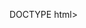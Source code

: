 DOCTYPE html>
<html lang="en">
<head>
    <meta charset="UTF-8">
    <meta name="viewport" content="width=device-width, initial-scale=1.0">
    <title>Bhakti - Developer Portfolio</title>
    <link rel="preconnect" href="https://fonts.googleapis.com">
<link rel="preconnect" href="https://fonts.gstatic.com" crossorigin>
<link href="https://fonts.googleapis.com/css2?family=Poppins:wght@400;700&display=swap" rel="stylesheet">
    <style>
        * {
            margin: 0;
            padding: 0;
        }

        body {
            background-color: rgb(0,0,32);
            color: white;
            font-family:'poppins',sans-serif ;
        }

        nav{
            display: flex;
            justify-content: space-around;
            align-items: center;
            height: 80px;
            background-color: rgb(18,18,62);
        }
        nav ul{
            display: flex;
            justify-content: center;
        }
        nav ul li{
            list-style: none;
            margin: 0 23px;
        }

        nav ul li a{
            text-decoration: none;
            color: white;
        }
        nav ul li a:hover{
            color: rgb(153, 69, 232);
            font-size: 1.01rem;
        }

        main hr{
            border: 0;
            background: #7f78f7;
            height: 1.2px;
            margin: 60px 84px;
        }
        .left{
            font-size: 1.5rem;
        }

        .firstSection{
            display: flex;
            justify-content: space-around;
            align-items: center;
            margin: 80px 0;
        }

        .firstSection > div{
            width: 30%;
        }

        .leftSection{
            font-size: 2rem;    
        }
    
        .leftSection .buttons{
            padding: 50px 0;
        }
        .leftSection .btn{
            padding: 12px;
            background-color: #1e2167;
            color: white ;
            border: 2px solid white;
            border-radius: 6px;
            font-size: 20px;
            cursor: pointer;
        }

        .rightSection img{
            width: 80%;
            margin: 50px 0;
        }
        
        .purple{
            color: rgb(153, 69, 232);
        }
        .text-grey{
            color: gray;
        }

        #element{
            color: rgb(153, 69, 232);
        }
        .secondSection{
            max-width: 80vw;
            margin: auto;
            height: 80vh;
        }

        .secondSection .box{
            background: white;
            width: 80vw;
            height: 2px;
            margin: 56px 0;
            display: flex;
        }

        .secondSection .vertical{
            height: 93px;
            width: 1px;
            background-color: white;
            margin: 0 120px;
        }

        .image-top{
            width: 33px;
            position: relative;
            top: -32px;
            left: -9px;
        }

        .vertical-title{
            position: relative;
            top: 75px;
            width: 150px;
        }

        .vertical-desc{
            position: relative;
            top: 86px;
            color: gray;
            width: 150px;
            font-size: 9px;
        }
        footer{
            background-color: #0e0e1a;
        }

        .footer{
            display: flex;
            padding: 23px 122px;
            justify-content: space-evenly;
        }

        .footer ul{
            list-style: none;
        }
        
        .footer > div{
            width: 223px;
        }

        footer .footer-rights{
            text-align: center;
            color: gray;
            padding: 12px 0;
        }
        
    </style>
</head>

<body>
    <header>
        <nav>
           <div class="left">Bhakti's Portfolio</div>
           <div class="Right">
              <ul>
                <li><a href="/">Home</a></li>
                <li><a href="/">About</a></li>
                <li><a href="/">Services</a></li>
                <li><a href="/">Projects</a></li>
                <li><a href="/">Contact Me</a></li>
              </ul>
           </div>
        </nav>
    </header>

    <main>
        <section class="firstSection">
          <div class="leftSection">
               Hi, My name is <span class="purple">Bhakti</span>
               
               <div>and I am a passionate</div>
               <div>College Student</div>
               <span id="element"></span>
               <div class="buttons">
                <button class="btn">Downlode Resume</button>
                <button class="btn">Visit Github</button>
               </div>
          </div>
          <div class="rightSection">
        <img src="https://thumbs.dreamstime.com/z/businesswoman-sitting-office-vector-illustration-design-businesswoman-sitting-office-117844293.jpg" alt="">
          </div>
        </section>
<hr>
        <section class="secondSection">
            <span class="text-grey">What I have done so far</span>
            <h1>Work Experience</h1>

            <div class="box">
                <div class="vertical">
                    <img class="image-top" src="https://1000logos.net/wp-content/uploads/2020/08/Microsoft-PowerPoint-Logo.png"
                    alt="">
                    <div class="vertical-title">
                        Slide Presentation
                    </div>
                    <div class="vertical-desc">
                        Slide decks or digital documents that visually showcase professional work projects by individuals or agencies.Powerpoint is a tool to make a presentation more interactive and interesting.
                        
                    </div>
                </div>
                <div class="vertical">
                    <img class="image-top" src="https://freelogopng.com/images/all_img/1656733637logo-canva-png.png"
                     alt="">
                    <div class="vertical-title">
                        Graphic Designer
                    </div>
                    <div class="vertical-desc">
                        One of the great things about networking as a graphic designer is that your work speaks for you. Canva is an online design tool that offers users the opportunity to create professional-looking posters,resumes,cards ,certificates and other media.
                        
                    </div>
                </div>
                <div class="vertical">
                    <img class="image-top" src="https://4.bp.blogspot.com/-K3xPJlyU5mk/XGfNIFz6yyI/AAAAAAAAR80/A4JTnhu4ilUdnQ3TgtgE414oRw55owL8QCLcBGAs/s1600/HTML%2B5.png" alt="">
                    <div class="vertical-title">
                        HTML Developer 
                    </div>
                    <div class="vertical-desc">
                        HTML stands for Hyper Text Markup Language. HTML is the standard markup language for creating Web pages.HTML describes the structure of a Web page. HTML elements tell the brower how to display the content.
                        
                    </div>
                </div>
                <div class="vertical">
                    <img class="image-top" src="https://th.bing.com/th/id/OIP.yUIb5S_kj98Eg5tT-Onx1AHaHa?pid=ImgDet&rs=1"
                    alt="">
                    <div class="vertical-title">
                        CSS Developer
                    </div>
                    <div class="vertical-desc">
                        CSS stands for Cascading Style Sheet .
                        CSS allows you to apply styles to web pages. More importantly, CSS enables you to do this independently of the HTML that makes up each web page. 
                        
                        
                    </div>
                </div>
                <div class="vertical">
                    <img class="image-top" src="https://logodownload.org/wp-content/uploads/2019/10/python-logo.png"
                     alt="">
                    <div class="vertical-title">
                        Python Developer
                    </div>
                    <div class="vertical-desc">
                        Python is an interpreted, object-oriented, high-level programming language with dynamic semantics. Python can be used on a server to create web applications.Python can be used alongside software to create workflows.
                    </div>
                </div>
                
                
            
        </section>
    
    </main>

    <footer>
       <div class="footer">
        <div class="footer-first">
            <h3>Bhakti's Developer Portfolio</h3>
        </div>
        <div class="footer-second">
            <ul>
                <li>c-language</li>
                <li>Python</li>
                <li>Java</li>
                <li>Javascript</li>
            </ul>
        </div>
        <div class="footer-third">
            <ul>
                <li>communication</li>
                <li>Leadership</li>
                <li>Presentation</li>
                <li>Time-management</li>
            </ul>
        </div>
        <div class="footer-fouth">
            <ul>
                <li>Sports</li>
                <li>Music</li>
                <li>Speaker</li>
                <li>Travel</li>
            </ul>
        </div>
    </div>
    <div class="footer-rights">
        Copyright © bhaktiportfolio.com | All rights reserved
    </div>
    </footer>
    
    <script src="https://unpkg.com/typed.js@2.0.16/dist/typed.umd.js"></script>

    <script>
        var typed = new Typed('#element', {
          strings: ['Web Developer', 'Graphic Designer','Web Designer'],
          typeSpeed: 50,
        });
      </script>
    
</body>
</html>
